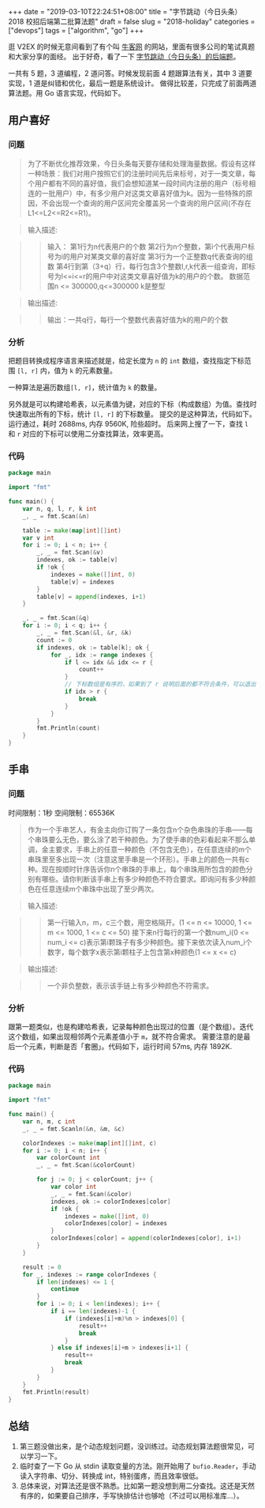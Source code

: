 +++
date = "2019-03-10T22:24:51+08:00"
title = "字节跳动（今日头条） 2018 校招后端第二批算法题"
draft = false
slug = "2018-holiday"
categories = ["devops"]
tags = ["algorithm", "go"]
+++

逛 V2EX 的时候无意间看到了有个叫 [牛客网](https://www.nowcoder.com) 的网站，里面有很多公司的笔试真题和大家分享的面经。
出于好奇，看了一下 [字节跳动（今日头条）的后端题](https://www.nowcoder.com/test/8537209/summary)。

一共有 5 题，3 道编程，2 道问答。时候发现前面 4 题跟算法有关，其中 3 道要实现，1 道是纠错和优化，最后一题是系统设计。
做得比较差，只完成了前面两道算法题。用 Go 语言实现，代码如下。

<!--more-->

## 用户喜好

### 问题

> 为了不断优化推荐效果，今日头条每天要存储和处理海量数据。假设有这样一种场景：我们对用户按照它们的注册时间先后来标号，对于一类文章，每个用户都有不同的喜好值，我们会想知道某一段时间内注册的用户（标号相连的一批用户）中，有多少用户对这类文章喜好值为k。因为一些特殊的原因，不会出现一个查询的用户区间完全覆盖另一个查询的用户区间(不存在L1<=L2<=R2<=R1)。

> 输入描述:

>> 输入： 第1行为n代表用户的个数 第2行为n个整数，第i个代表用户标号为i的用户对某类文章的喜好度 第3行为一个正整数q代表查询的组数  第4行到第（3+q）行，每行包含3个整数l,r,k代表一组查询，即标号为l<=i<=r的用户中对这类文章喜好值为k的用户的个数。 数据范围n <= 300000,q<=300000 k是整型

> 输出描述:

>> 输出：一共q行，每行一个整数代表喜好值为k的用户的个数

### 分析

把题目转换成程序语言来描述就是，给定长度为 `n` 的 `int` 数组，查找指定下标范围 `[l, r]` 内，值为 `k` 的元素数量。

一种算法是遍历数组`[l, r]`，统计值为 `k` 的数量。

另外就是可以构建哈希表，以元素值为键，对应的下标（构成数组）为值。查找时快速取出所有的下标，统计 `[l, r]` 的下标数量。
提交的是这种算法，代码如下。运行通过，耗时 2688ms, 内存 9560K, 险些超时。
后来网上搜了一下，查找 `l` 和 `r` 对应的下标可以使用二分查找算法，效率更高。

### 代码

```go
package main

import "fmt"

func main() {
	var n, q, l, r, k int
	_, _ = fmt.Scan(&n)

	table := make(map[int][]int)
	var v int
	for i := 0; i < n; i++ {
		_, _ = fmt.Scan(&v)
		indexes, ok := table[v]
		if !ok {
			indexes = make([]int, 0)
			table[v] = indexes
		}
		table[v] = append(indexes, i+1)
	}

	_, _ = fmt.Scan(&q)
	for i := 0; i < q; i++ {
		_, _ = fmt.Scan(&l, &r, &k)
		count := 0
		if indexes, ok := table[k]; ok {
			for _, idx := range indexes {
				if l <= idx && idx <= r {
					count++
				}
				// 下标数组是有序的，如果到了 r 说明后面的都不符合条件，可以退出循环
				if idx > r {
					break
				}
			}
		}
		fmt.Println(count)
	}
}
```

## 手串

### 问题

时间限制：1秒 空间限制：65536K

> 作为一个手串艺人，有金主向你订购了一条包含n个杂色串珠的手串——每个串珠要么无色，要么涂了若干种颜色。为了使手串的色彩看起来不那么单调，金主要求，手串上的任意一种颜色（不包含无色），在任意连续的m个串珠里至多出现一次（注意这里手串是一个环形）。手串上的颜色一共有c种。现在按顺时针序告诉你n个串珠的手串上，每个串珠用所包含的颜色分别有哪些。请你判断该手串上有多少种颜色不符合要求。即询问有多少种颜色在任意连续m个串珠中出现了至少两次。

> 输入描述:

>> 第一行输入n，m，c三个数，用空格隔开。(1 <= n <= 10000, 1 <= m <= 1000, 1 <= c <= 50) 接下来n行每行的第一个数num_i(0 <= num_i <= c)表示第i颗珠子有多少种颜色。接下来依次读入num_i个数字，每个数字x表示第i颗柱子上包含第x种颜色(1 <= x <= c)

> 输出描述:

>> 一个非负整数，表示该手链上有多少种颜色不符需求。

### 分析

跟第一题类似，也是构建哈希表，记录每种颜色出现过的位置（是个数组）。迭代这个数组，如果出现相邻两个元素差值小于 `m`，就不符合需求。
需要注意的是最后一个元素，判断是否「套圈」。代码如下，运行时间 57ms, 内存 1892K.

### 代码

```go
package main

import "fmt"

func main() {
	var n, m, c int
	_, _ = fmt.Scanln(&n, &m, &c)

	colorIndexes := make(map[int][]int, c)
	for i := 0; i < n; i++ {
		var colorCount int
		_, _ = fmt.Scan(&colorCount)

		for j := 0; j < colorCount; j++ {
			var color int
			_, _ = fmt.Scan(&color)
			indexes, ok := colorIndexes[color]
			if !ok {
				indexes = make([]int, 0)
				colorIndexes[color] = indexes
			}
			colorIndexes[color] = append(colorIndexes[color], i+1)
		}
	}

	result := 0
	for _, indexes := range colorIndexes {
		if len(indexes) <= 1 {
			continue
		}
		for i := 0; i < len(indexes); i++ {
			if i == len(indexes)-1 {
				if (indexes[i]+m)%n > indexes[0] {
					result++
					break
				}
			} else if indexes[i]+m > indexes[i+1] {
				result++
				break
			}
		}
	}
	fmt.Println(result)
}
```

## 总结

1. 第三题没做出来，是个动态规划问题，没训练过。动态规划算法题很常见，可以学习一下。
2. 临时查了一下 Go 从 stdin 读取变量的方法。刚开始用了 `bufio.Reader`，手动读入字符串、切分、转换成 int，特别蛋疼，而且效率很低。
3. 总体来说，对算法还是很不熟悉。比如第一题没想到用二分查找。这还是天然有序的，如果要自己排序，手写快排估计也够呛（不过可以用标准库...）。
